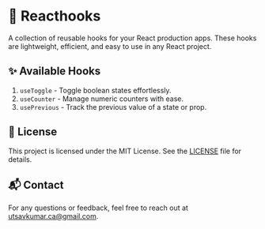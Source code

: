 # 🚀 Reacthooks

A collection of reusable hooks for your React production apps. These hooks are lightweight, efficient, and easy to use in any React project.

## ✨ Available Hooks

1. `useToggle` - Toggle boolean states effortlessly. 
2. `useCounter` - Manage numeric counters with ease.
3. `usePrevious` - Track the previous value of a state or prop.

## 📜 License

This project is licensed under the MIT License. See the [LICENSE](./LICENSE) file for details.

## 📬 Contact

For any questions or feedback, feel free to reach out at [utsavkumar.ca@gmail.com](mailto:utsavkumar.ca@gmail.com).